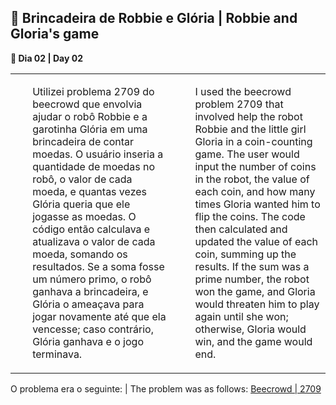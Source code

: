 <h2>🤖 Brincadeira de Robbie e Glória | Robbie and Gloria's game</h2>
<p><strong>📌 Dia 02 | Day 02</strong></p>
<table>
  <tr>
    <td>
      <ul>
        <p>Utilizei problema 2709 do beecrowd que envolvia ajudar o robô Robbie e a garotinha Glória em uma brincadeira de contar moedas. O usuário inseria a quantidade de moedas no robô, o valor de cada moeda, e quantas vezes Glória queria que ele jogasse as moedas. O código então calculava e atualizava o valor de cada moeda, somando os resultados. Se a soma fosse um número primo, o robô ganhava a brincadeira, e Glória o ameaçava para jogar novamente até que ela vencesse; caso contrário, Glória ganhava e o jogo terminava.</p>
      </ul>
    </td>
    <td>
      <ul>
        <p>I used the beecrowd problem 2709 that involved help the robot Robbie and the little girl Gloria in a coin-counting game. The user would input the number of coins in the robot, the value of each coin, and how many times Gloria wanted him to flip the coins. The code then calculated and updated the value of each coin, summing up the results. If the sum was a prime number, the robot won the game, and Gloria would threaten him to play again until she won; otherwise, Gloria would win, and the game would end.</p>
      </ul>
    </td>
  </tr>
  </table>
  O problema era o seguinte: | The problem was as follows:
<a href="https://www.beecrowd.com.br/judge/pt/problems/view/2709">Beecrowd | 2709</a>
